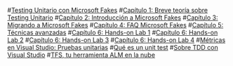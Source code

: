 #[Testing Unitario con Microsoft Fakes](Testing-Unitario-con-Microsoft-Fakes.md)
#[Capítulo 1: Breve teoría sobre Testing Unitario](Capitulo1-Testing-Unitario.md)
#[Capítulo 2: Introducción a Microsoft Fakes](Capitulo2-Intro-to-Fakes.md)
#[Capítulo 3: Migrando a Microsoft Fakes](Capitulo3-Migrando-a-Fakes.md)
#[Capítulo 4: FAQ Microsoft Fakes](Capitulo4-FAQ-Fakes.md)
#[Capítulo 5: Técnicas avanzadas](Capitulo5-Tecnicas-avanzadas.md)
#[Capítulo 6: Hands-on Lab 1](HOL1.md)
#[Capítulo 6: Hands-on Lab 2](HOL2.md)
#[Capítulo 6: Hands-on Lab 3](HOL3.md)
#[Capítulo 6: Hands-on Lab 4](HOL4.md)
#[Métricas en Visual Studio: Pruebas unitarias](VS-Metricas.md)
#[Qué es un unit test](Unit-Test.md)
#[Sobre TDD con Visual Studio](Sobre-TDD-con-Visual-Studio.md)
#[TFS, tu herramienta ALM en la nube](Team-Foundation-Service.md)
